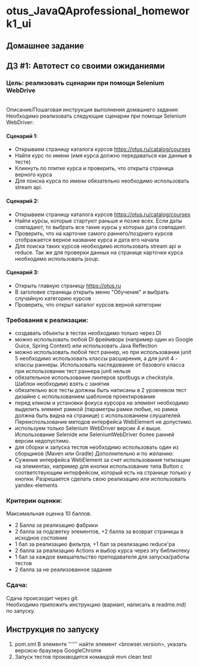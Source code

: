 # otus_JavaQAprofessional_homework1_ui

## Домашнее задание
## ДЗ #1: Автотест со своими ожиданиями

### Цель: реализовать сценарии при помощи Selenium WebDrive
<br>
Описание/Пошаговая инструкция выполнения домашнего задания:
Необходимо реализовать следующие сценарии при помощи Selenium WebDriver:

#### Сценарий 1:

- Открываем страницу каталога курсов https://otus.ru/catalog/courses
- Найти курс по имени (имя курса должно передаваться как данные в тесте)
- Кликнуть по плитке курса и проверить, что открыта страница верного курса
- Для поиска курса по имени обязательно необходимо использовать stream api.

#### Сценарий 2:
- Открываем страницу каталога курсов https://otus.ru/catalog/courses
- Найти курсы, которые стартуют раньше и позже всех. Если даты совпадают, то выбрать все такие курсы у которых дата совпадает.
- Проверить, что на карточке самого раннего/позднего курсов отображается верное название курса и дата его начала
- Для поиска таких курсов необходимо использовать stream api и reduce. Так же для проверки данных на странице карточки курса необходимо использовать jsoup.


#### Сценарий 3:
- Открыть главную страницу https://otus.ru
- В заголовке страницы открыть меню "Обучение" и выбрать случайную категорию курсов
- Проверить, что открыт каталог курсов верной категории


### Требования к реализации:
- создавать объекты в тестах необходимо только через DI
- можно использовать любой DI фреймворк (например один из Google Guice, Spring Context) или использовать Java Reflection
- можно использовать любой тест раннер, но при использовании junit 5 необходимо использовать классы расширения, а для junit 4 - классы раннеры. Использовать наследование от базового класса при использовании тест раннера junit нельзя
- обязательное использование линтеров spotbugs и checkstyle. Шаблон необходимо взять с занятия
- обязательно все тесты должны быть написаны в 2 уровневом тест дизайне с использованием шаблонов проектирования
- перед кликом и установки фокуса курсора на элемент необходимо выделить элемент рамкой (параметры рамки любые, но рамка должна быть видна на странице) с использованием слушателей. Переиспользование методов интерфейса WebElement не допустимо.
- используем только Selenium WebDriver версии 4 и выше. Использование Selenide или SeleniumWebDriver более ранней версии недопустимо.
- для сборки и запуска тестов необходимо использовать один из сборщиков (Maven или Gradle)
Дополнительно и по желанию:
- Сужение интерфейса WebElement за счет использования типизации на элементах, например для кнопки использование типа Button с соответствующим интерфейсом, который есть на странице только у кнопки. Разрешается сделать свою реализацию или использовать yandex-elements

### Критерии оценки:
Максимальная оценка 10 баллов.

- 2 Балла за реализацию фабрики
- 2 балла за подсветку элементов, +2 балла за возврат страницы в исходное состояние
- 1 бал за реализацию фильтра, +1 бал за реализацию reduce'ра
- 2 балла за реализацию Actions и выбор курса через эту библиотеку
- 1 бал за каждое вмешательство преподавателя для запуска/работы тестов
- 2 балла за не реализованное задание

### Сдача:
Сдача происходит через git.
<br>
Необходимо приложить инструкцию (вариант, написать в readme.md) по запуску.


## Инструкция по запуску
1. pom.xml В элементе '''<properties>''' найти элемент <browser.version>, указать версисю браузера GoogleChrome
2. Запуск тестов производится командой mvn clean test    